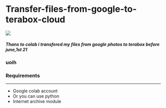 # Transfer-files-from-google-to-terabox-cloud

 <img src="https://raw.githubusercontent.com/sandeepyadav1478/Transfer-files-from-google-to-terabox-cloud/main/template.png">
 
 <h5>Thanx to colab i transfered my files from google photos to terabox before june,1st 21</h5> 
 
 ### uoih
 <h3>Requirements</h3>
 <hr>
 <ul><li>Google colab account</li><li>Or you can use python</li><li>Internet archive module</li></ul> 
